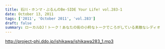 ```yaml
---
title: 石川・ホンマ・ぶるんのBe-SIDE Your Life! vol.283-1
date: October 13, 2011
tags: ['2011', 'October 2011', 'vol.283']
draft: false
summary: ローカルDJ！トーク！あなたの街の小粋なトークでころがしている素敵なレディオDJについてのまたしても熱いお話。でも、あくまでも「リスペクト」前提でのお話ですからね。NAMAE
---
```


http://project-phi.ddo.jp/ishikawa/ishikawa283_1.mp3